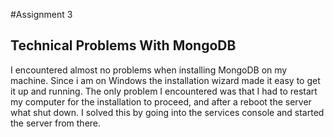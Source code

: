 #Assignment 3

## Technical Problems With MongoDB

I encountered almost no problems when installing MongoDB on my machine. Since i am on Windows the installation wizard made it easy to get it up and running. 
The only problem I encountered was that I had to restart my computer for the installation to proceed, and after a reboot the server what shut down.
I solved this by going into the services console and started the server from there.

